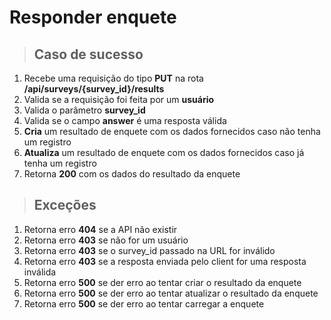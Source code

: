 # Responder enquete

> ## Caso de sucesso

1. Recebe uma requisição do tipo **PUT** na rota **/api/surveys/{survey_id}/results**
2. Valida se a requisição foi feita por um **usuário**
3. Valida o parâmetro **survey_id**
4. Valida se o campo **answer** é uma resposta válida
5. **Cria** um resultado de enquete com os dados fornecidos caso não tenha um registro
6. **Atualiza** um resultado de enquete com os dados fornecidos caso já tenha um registro
7. Retorna **200** com os dados do resultado da enquete

> ## Exceções

1. Retorna erro **404** se a API não existir
2. Retorna erro **403** se não for um usuário
3. Retorna erro **403** se o survey_id passado na URL for inválido
4. Retorna erro **403** se a resposta enviada pelo client for uma resposta inválida
5. Retorna erro **500** se der erro ao tentar criar o resultado da enquete
6. Retorna erro **500** se der erro ao tentar atualizar o resultado da enquete
7. Retorna erro **500** se der erro ao tentar carregar a enquete
